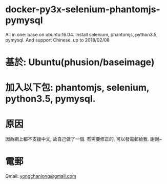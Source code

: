# docker-py3x-selenium-phantomjs-pymysql
All in one: base on ubuntu:16.04. Install selenium, phantomjs, python3.5, pymysql. And support Chinese. up to 2018/02/08

# 基於: Ubuntu(phusion/baseimage)
# 加入以下包: phantomjs, selenium, python3.5, pymysql.
# 原因
因為網上都不支援中文, 故自己做了一個. 
有需要修正的, 可以發電郵給我.
謝謝~
# 電郵
Gmail: yongchanlong@gmail.com
